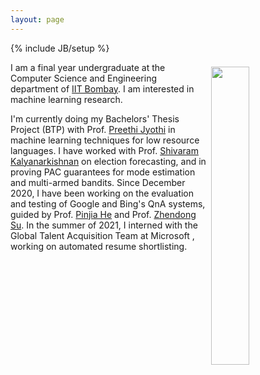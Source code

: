 ```yaml
---
layout: page
---
```

{% include JB/setup %}

<img style="float: right; width: 35%; padding: 7px;" src=" {{ site.url }}/assets/images/me.jpeg">

I am a final year undergraduate at the Computer Science and Engineering department of [IIT Bombay](https://www.cse.iitb.ac.in/). I am interested in machine learning research.

I'm currently doing my Bachelors' Thesis Project (BTP) with Prof. [Preethi Jyothi](https://www.cse.iitb.ac.in/~pjyothi/) in machine learning techniques for low resource languages. I have worked with Prof. [Shivaram Kalyanarkishnan](https://www.cse.iitb.ac.in/~shivaram) on election forecasting, and in proving PAC guarantees for mode estimation and multi-armed bandits. Since December 2020, I have been working on the evaluation and testing of Google and Bing's QnA systems, guided by Prof. [Pinjia He](https://pinjiahe.github.io/) and Prof. [Zhendong Su](https://people.inf.ethz.ch/suz/). In the summer of 2021, I interned with the Global Talent Acquisition Team at Microsoft , working on automated resume shortlisting.

<!-- You can find some of my writings [here](https://akkapakasaikiran.github.io/archive.html).
I hope the existence of this site will spur me on to pen down my thoughts more.  -->



